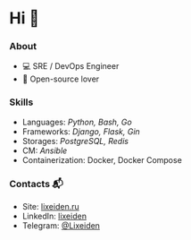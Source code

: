 # Hi 👋

### About

- 💻 SRE / DevOps Engineer
- 🧡 Open-source lover

### Skills

- Languages: _Python, Bash, Go_
- Frameworks: _Django, Flask, Gin_
- Storages: _PostgreSQL, Redis_
- CM: _Ansible_
- Containerization: Docker, Docker Compose

### Contacts 📬

- Site: [lixeiden.ru](http://lixeiden.ru)
- LinkedIn: [lixeiden](https://linkedin.com/in/lixeiden)
- Telegram: [@Lixeiden](https://t.me/Lixeiden)
